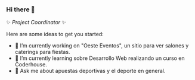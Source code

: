 ### Hi there 👋

✨ _Project Coordinator_ ✨

Here are some ideas to get you started:

- 🔭 I’m currently working on "Oeste Eventos", un sitio para ver salones y caterings para fiestas.
- 🌱 I’m currently learning sobre Desarrollo Web realizando un curso en Coderhouse.
- 💬 Ask me about apuestas deportivas y el deporte en general.
